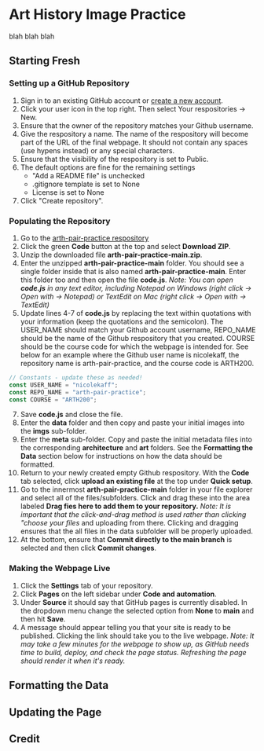 # Art History Image Practice
blah blah blah

## Starting Fresh
### Setting up a GitHub Repository
1. Sign in to an existing GitHub account or [create a new account](https://github.com/signup). 
2. Click your user icon in the top right. Then select Your respositories -> New.
3. Ensure that the owner of the repository matches your Github username.
4. Give the respository a name. The name of the respository will become part of the URL of the final webpage. It should not contain any spaces (use hypens instead) or any special characters. 
5. Ensure that the visibility of the respository is set to Public.
6. The default options are fine for the remaining settings 
    - "Add a README file" is unchecked
    - .gitignore template is set to None
    - License is set to None
7. Click "Create repository".

### Populating the Repository 
1. Go to the [arth-pair-practice respository](https://github.com/nicolekaff/arth-pair-practice)
2. Click the green **Code** button at the top and select **Download ZIP**.
3. Unzip the downloaded file **arth-pair-practice-main.zip**.
4. Enter the unzipped **arth-pair-practice-main** folder. You should see a single folder inside that is also named **arth-pair-practice-main**. Enter this folder too and then open the file **code.js**. *Note: You can open **code.js** in any text editor, including Notepad on Windows (right click -> Open with -> Notepad) or TextEdit on Mac (right click -> Open with -> TextEdit)* 
6. Update lines 4-7 of **code.js** by replacing the text within quotations with your information (keep the quotations and the semicolon). The USER_NAME should match your Github account username, REPO_NAME should be the name of the Github respository that you created. COURSE should be the course code for which the webpage is intended for. See below for an example where the Github user name is nicolekaff, the repository name is arth-pair-practice, and the course code is ARTH200. 
```javascript
// Constants - update these as needed!
const USER_NAME = "nicolekaff";
const REPO_NAME = "arth-pair-practice";
const COURSE = "ARTH200";
```
7. Save **code.js** and close the file. 
8. Enter the **data** folder and then copy and paste your initial images into the **imgs** sub-folder. 
9. Enter the **meta** sub-folder. Copy and paste the initial metadata files into the corresponding **architecture** and **art** folders. See the **Formatting the Data** section below for instructions on how the data should be formatted. 
10. Return to your newly created empty Github respository. With the **Code** tab selected, click **upload an existing file** at the top under **Quick setup**. 
11. Go to the innermost **arth-pair-practice-main** folder in your file explorer and select all of the files/subfolders. Click and drag these into the area labeled **Drag fies here to add them to your repository.** *Note: It is important that the click-and-drag method is used rather than clicking "choose your files* and uploading from there. Clicking and dragging ensures that the all files in the data subfolder will be properly uploaded.
12. At the bottom, ensure that **Commit directly to the main branch** is selected and then click **Commit changes**. 

### Making the Webpage Live
1. Click the **Settings** tab of your repository.
2. Click **Pages** on the left sidebar under **Code and automation**.
3. Under **Source** it should say that GitHub pages is currently disabled. In the dropdown menu change the selected option from **None** to **main** and then hit **Save**. 
4. A message should appear telling you that your site is ready to be published. Clicking the link should take you to the live webpage. *Note: It may take a few minutes for the webpage to show up, as GitHub needs time to build, deploy, and check the page status. Refreshing the page should render it when it's ready.*


## Formatting the Data

## Updating the Page

## Credit
